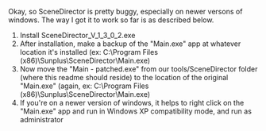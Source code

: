 Okay, so SceneDirector is pretty buggy, especially on newer versons of windows. The way I got it to work so far is as described below.

1. Install SceneDirector_V_1_3_0_2.exe
2. After installation, make a backup of the "Main.exe" app at whatever location it's installed (ex: C:\Program Files (x86)\Sunplus\SceneDirector\Main.exe)
3. Now move the "Main - patched.exe" from our tools/SceneDirector folder (where this readme should reside) to the location of the original "Main.exe" (again, ex: C:\Program Files (x86)\Sunplus\SceneDirector\Main.exe)
4. If you're on a newer version of windows, it helps to right click on the "Main.exe" app and run in Windows XP compatibility mode, and run as administrator